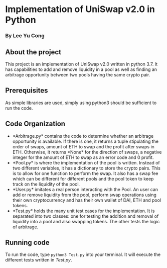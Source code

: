 # Implementation of UniSwap v2.0 in Python
### By Lee Yu Cong

## About the project
This project is an implementation of UniSwap v2.0 written in python 3.7. It has capabilities to add and remove liquidity in a pool as well as finding an arbitrage opportunity between two pools having the same crypto pair.

## Prerequisites
As simple libraries are used, simply using python3 should be sufficient to run the code.

## Code Organization
<ul>
  <li> *Arbitrage.py* contains the code to determine whether an arbitrage opportunity is available. If there is one, it returns a tuple stipulating the order of swaps, amount of ETH to swap and the profit after swaps in ETH. Otherwise, it returns *None* for the direction of swaps, a negative integer for the amount of ETH to swap as an error code and 0 profit.</li>
  <li> *Pool.py* is where the implementation of the pool is written. Instead of two different variables, it has a dictionary to store the crypto pairs. This is to allow for one function to perform the swap. It also has a swap fee which can be different for different pools and the pool token to keep track on the liquidity of the pool.</li>
  <li> *User.py* imitates a real person interacting with the Pool. An user can add or remove liquidity from the pool, perform swap operations using their own cryptocurrency and has their own wallet of DAI, ETH and pool tokens.</li>
  <li> *Test.py* holds the many unit test cases for the implementation. It is separated into two classes: one for testing the addition and removal of liquidity into a pool and also swapping tokens. The other tests the logic of arbitrage.</li>
</ul>

## Running code
To run the code, type <code>python3 Test.py</code> into your terminal. It will execute the different tests written in *Test.py*.